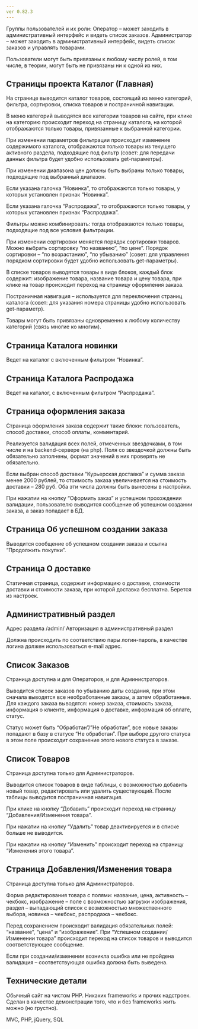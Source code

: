 ```yaml
---
ver 0.82.3
---
```


Группы пользователей и их роли:
Оператор – может заходить в административный интерфейс и видеть список заказов.
Администратор – может заходить в административный интерфейс, видеть список заказов и управлять товарами.

Пользователи могут быть привязаны к любому числу ролей, в том числе, в теории,
могут быть не привязаны ни к одной из них.

Страницы проекта
Каталог (Главная)
----------------------------------------------
На странице выводится каталог товаров, состоящий из меню категорий, фильтра, сортировки, списка товаров
и постраничной навигации.

В меню категорий выводятся все категории товаров на сайте, при клике на категорию происходит переход на страницу
каталога, на которой отображаются только товары, привязанные к выбранной категории.

При изменении параметров фильтрации происходит изменение содержимого каталога, отображаются только товары из текущего активного раздела,
подходящие под фильтр (совет: для передачи данных фильтра будет удобно использовать get-параметры).

При изменении диапазона цен должны быть выбраны только товары, подходящие под выбранный диапазон.

Если указана галочка “Новинка”, то отображаются только товары, у которых установлен признак “Новинка”.

Если указана галочка “Распродажа”, то отображаются только товары, у которых установлен признак “Распродажа”.

Фильтры можно комбинировать: тогда отображаются только товары, подходящие под все условия фильтрации.

При изменении сортировки меняется порядок сортировки товаров. Можно выбрать сортировку “по названию”, “по цене”.
Порядок сортировки – “по возрастанию”, “по убыванию” (совет: для управления порядком сортировки будет удобно использовать get-параметры).

В списке товаров выводятся товары в виде блоков, каждый блок содержит: изображение товара, название товара и цену товара,
при клике на товар происходит переход на страницу оформления заказа.

Постраничная навигация – используется для переключения страниц каталога (совет: для указания номера страницы удобно использовать get-параметр).

Товары могут быть привязаны одновременно к любому количеству категорий (связь многие ко многим).

Страница Каталога новинки
---------------------------------------------------
Ведет на каталог с включенным фильтром “Новинка”.

Страница Каталога Распродажа
-------------------------------------------------
Ведет на каталог, с включенным фильтром “Распродажа”.

Страница оформления заказа
-----------------------------------------------------
Страница оформления заказа содержит такие блоки: пользователь, способ доставки, способ оплаты, комментарий.

Реализуется валидация всех полей, отмеченных звездочками, в том числе и на backend-сервере (на php). Поля со звездочкой должны
быть обязательно заполнены, формат значений в них проверять не обязательно.

Если выбран способ доставки “Курьерская доставка” и сумма заказа менее 2000 рублей, то стоимость заказа увеличивается на стоимость доставки – 280 руб.
Оба эти числа должны быть вынесены в настройки.

При нажатии на кнопку “Оформить заказ” и успешном прохождении валидации, пользователю выводится сообщение об успешном создании заказа, а заказ попадает в БД.

Страница Об успешном создании заказа
----------------------------------------------------
Выводится сообщение об успешном создании заказа и ссылка “Продолжить покупки”.

Страница О доставке
---------------------------------------------------
Статичная страница, содержит информацию о доставке, стоимости доставки и стоимости заказа, при которой доставка бесплатна. Берется из настроек.

Административный раздел
------------------------------------------------------------------
Адрес раздела /admin/
Авторизация в административный раздел

Должна происходить по соответствию пары логин-пароль, в качестве логина должен использоваться e-mail адрес.

Список Заказов
------------------------------------------------------------
Страница доступна и для Операторов, и для Администраторов.

Выводится список заказов по убыванию даты создания, при этом сначала выводятся все необработанные заказы, а затем обработанные.
Для каждого заказа выводятся: номер заказа, стоимость заказа, информация о клиенте, информация о доставке, информация об оплате, статус.

Статус может быть “Обработан”/”Не обработан”, все новые заказы попадают в базу в статусе “Не обработан”. При выборе другого статуса в этом поле
происходит сохранение этого нового статуса в заказе.

Список Товаров
------------------------------------------------------------
Страница доступна только для Администраторов.

Выводится список товаров в виде таблицы, с возможностью добавить новый товар, редактировать или удалить существующий.
После таблицы выводится постраничная навигация.

При клике на кнопку “Добавить” происходит переход на страницу “Добавления/Изменения товара”.

При нажатии на кнопку “Удалить” товар деактивируется и в списке больше не выводится.

При нажатии на кнопку “Изменить” происходит переход на страницу “Изменения этого товара”.

Страница Добавления/Изменения товара
------------------------------------------------------------
Страница доступна только для Администраторов.

Форма редактирования товара с полями: название, цена, активность – чекбокс, изображение – поле с возможностью загрузки изображения, раздел – выпадающий список с возможностью множественного выбора, новинка – чекбокс, распродажа – чекбокс.

Перед сохранением происходит валидация обязательных полей: “название”, “цена” и “изображение”. При “Успешном создании/Изменении товара” происходит переход на список товаров и выводится соответствующее сообщение.

Если при создании/изменении возникла ошибка или не пройдена валидация – соответствующая ошибка должна быть выведена.

Технические детали
------------------------------------------------------------
Обычный сайт на чистом PHP. Никаких frameworks и прочих надстроек. Сделан в качестве демонстрации того, что и без frameworks жить можно (но грустно).

MVC, PHP, jQuery, SQL



